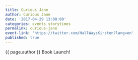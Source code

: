 ```yaml
---
title: Curious Jane
author: Curious Jane
date: '2017-04-29 13:00:00'
categories: events storytimes
permalink: curious-jane
event-link: 'https://twitter.com/HallWaysKirsten?lang=en'
published: true
---
```

{{ page.author }} Book Launch!
